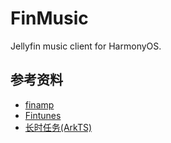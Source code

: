 # FinMusic
Jellyfin music client for HarmonyOS.

## 参考资料
* [finamp](https://github.com/jmshrv/finamp)
* [Fintunes](https://github.com/leinelissen/jellyfin-audio-player)
* [长时任务(ArkTS)](https://developer.huawei.com/consumer/cn/doc/harmonyos-guides-V5/continuous-task-V5)